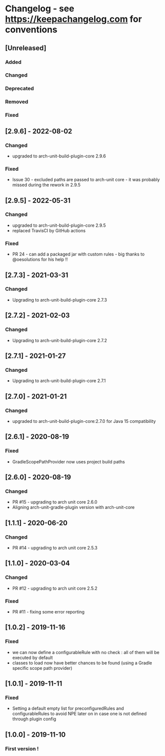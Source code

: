 # Changelog - see https://keepachangelog.com for conventions

## [Unreleased]

### Added

### Changed

### Deprecated

### Removed

### Fixed

## [2.9.6] - 2022-08-02

### Changed
- upgraded to arch-unit-build-plugin-core 2.9.6

### Fixed
- Issue 30 - excluded paths are passed to arch-unit core - it was probably missed during the rework in 2.9.5


## [2.9.5] - 2022-05-31

### Changed
- upgraded to arch-unit-build-plugin-core 2.9.5
- replaced TravisCI by GitHub actions

### Fixed
- PR 24 - can add a packaged jar with custom rules - big thanks to @oesolutions for his help !!

## [2.7.3] - 2021-03-31

### Changed
- Upgrading to arch-unit-build-plugin-core 2.7.3

## [2.7.2] - 2021-02-03

### Changed
- Upgrading to arch-unit-build-plugin-core 2.7.2

## [2.7.1] - 2021-01-27

### Changed
- Upgrading to arch-unit-build-plugin-core 2.7.1

## [2.7.0] - 2021-01-21

### Changed
 - upgraded to arch-unit-build-plugin-core:2.7.0 for Java 15 compatibility

## [2.6.1] - 2020-08-19

### Fixed
 - GradleScopePathProvider now uses project build paths

## [2.6.0] - 2020-08-19

### Changed
 - PR #15 - upgrading to arch unit core 2.6.0
 - Aligning arch-unit-gradle-plugin version with arch-unit-core 

## [1.1.1] - 2020-06-20

### Changed
 - PR #14 - upgrading to arch unit core 2.5.3

## [1.1.0] - 2020-03-04

### Changed
 - PR #12 - upgrading to arch unit core 2.5.2
 
### Fixed
 - PR #11 - fixing some error reporting

## [1.0.2] - 2019-11-16

### Fixed
 - we can now define a configurableRule with no check : all of them will be executed by default
 - classes to load now have better chances to be found (using a Gradle specific scope path provider)

## [1.0.1] - 2019-11-11

### Fixed
 - Setting a default empty list for preconfiguredRules and configurableRules to avoid NPE later on in case one is not defined through plugin config

## [1.0.0] - 2019-11-10

### First version !
